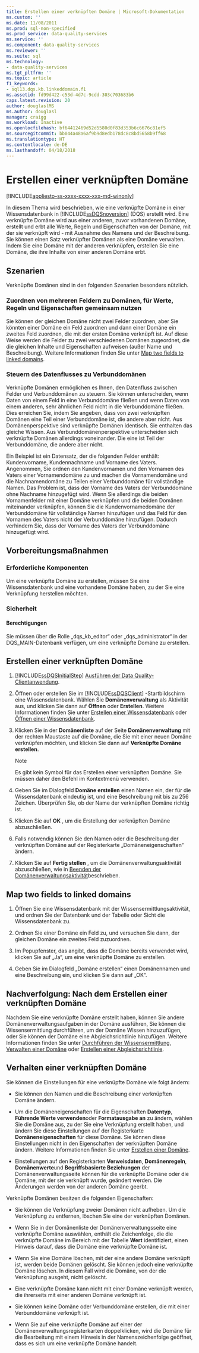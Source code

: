 ```yaml
---
title: Erstellen einer verknüpften Domäne | Microsoft-Dokumentation
ms.custom: ''
ms.date: 11/08/2011
ms.prod: sql-non-specified
ms.prod_service: data-quality-services
ms.service: ''
ms.component: data-quality-services
ms.reviewer: ''
ms.suite: sql
ms.technology:
- data-quality-services
ms.tgt_pltfrm: ''
ms.topic: article
f1_keywords:
- sql13.dqs.kb.linkeddomain.f1
ms.assetid: fd99d422-c53d-4d7c-9cdd-303c703683b6
caps.latest.revision: 20
author: douglaslMS
ms.author: douglasl
manager: craigg
ms.workload: Inactive
ms.openlocfilehash: bf64412469d52d5580d0f83d353b6c6676c81ef5
ms.sourcegitcommit: bb044a48a6af9b9d8edb178dc8c8bd5658b9ff68
ms.translationtype: HT
ms.contentlocale: de-DE
ms.lasthandoff: 04/18/2018
---
```

# <a name="create-a-linked-domain"></a>Erstellen einer verknüpften Domäne

[!INCLUDE[appliesto-ss-xxxx-xxxx-xxx-md-winonly](../includes/appliesto-ss-xxxx-xxxx-xxx-md-winonly.md)]

  In diesem Thema wird beschrieben, wie eine verknüpfte Domäne in einer Wissensdatenbank in [!INCLUDE[ssDQSnoversion](../includes/ssdqsnoversion-md.md)] (DQS) erstellt wird. Eine verknüpfte Domäne wird aus einer anderen, zuvor vorhandenen Domäne, erstellt und erbt alle Werte, Regeln und Eigenschaften von der Domäne, mit der sie verknüpft wird - mit Ausnahme des Namens und der Beschreibung. Sie können einen Satz verknüpfter Domänen als eine Domäne verwalten. Indem Sie eine Domäne mit der anderen verknüpfen, erstellen Sie eine Domäne, die ihre Inhalte von einer anderen Domäne erbt.  
  
## <a name="scenarios"></a>Szenarien  
 Verknüpfte Domänen sind in den folgenden Szenarien besonders nützlich.  
  
### <a name="mapping-multiple-fields-to-domains-that-share-values-rules-and-properties"></a>Zuordnen von mehreren Feldern zu Domänen, für Werte, Regeln und Eigenschaften gemeinsam nutzen  
 Sie können der gleichen Domäne nicht zwei Felder zuordnen, aber Sie könnten einer Domäne ein Feld zuordnen und dann einer Domäne ein zweites Feld zuordnen, die mit der ersten Domäne verknüpft ist. Auf diese Weise werden die Felder zu zwei verschiedenen Domänen zugeordnet, die die gleichen Inhalte und Eigenschaften aufweisen (außer Name und Beschreibung). Weitere Informationen finden Sie unter [Map two fields to linked domains](#Map).  
  
### <a name="controlling-data-flow-to-composite-domains"></a>Steuern des Datenflusses zu Verbunddomänen  
 Verknüpfte Domänen ermöglichen es Ihnen, den Datenfluss zwischen Felder und Verbunddomänen zu steuern. Sie können unterscheiden, wenn Daten von einem Feld in eine Verbunddomäne fließen und wenn Daten von einem anderen, sehr ähnlichen Feld nicht in die Verbunddomäne fließen. Dies erreichen Sie, indem Sie angeben, dass von zwei verknüpften Domänen eine Teil einer Verbunddomäne ist, die andere aber nicht. Aus Domänenperspektive sind verknüpfte Domänen identisch. Sie enthalten das gleiche Wissen. Aus Verbunddomänenperspektive unterscheiden sich verknüpfte Domänen allerdings voneinander. Die eine ist Teil der Verbunddomäne, die andere aber nicht.  
  
 Ein Beispiel ist ein Datensatz, der die folgenden Felder enthält: Kundenvorname, Kundennachname und Vorname des Vaters. Angenommen, Sie ordnen den Kundenvornamen und den Vornamen des Vaters einer Vornamendomäne zu und machen die Vornamendomäne und die Nachnamendomäne zu Teilen einer Verbunddomäne für vollständige Namen. Das Problem ist, dass der Vorname des Vaters der Verbunddomäne ohne Nachname hinzugefügt wird. Wenn Sie allerdings die beiden Vornamenfelder mit einer Domäne verknüpfen und die beiden Domänen miteinander verknüpfen, können Sie die Kundenvornamedomäne der Verbunddomäne für vollständige Namen hinzufügen und das Feld für den Vornamen des Vaters nicht der Verbunddomäne hinzufügen. Dadurch verhindern Sie, dass der Vorname des Vaters der Verbunddomäne hinzugefügt wird.  
  
##  <a name="BeforeYouBegin"></a> Vorbereitungsmaßnahmen  
  
###  <a name="Prerequisites"></a> Erforderliche Komponenten  
 Um eine verknüpfte Domäne zu erstellen, müssen Sie eine Wissensdatenbank und eine vorhandene Domäne haben, zu der Sie eine Verknüpfung herstellen möchten.  
  
###  <a name="Security"></a> Sicherheit  
  
####  <a name="Permissions"></a> Berechtigungen  
 Sie müssen über die Rolle „dqs_kb_editor“ oder „dqs_administrator“ in der DQS_MAIN-Datenbank verfügen, um eine verknüpfte Domäne zu erstellen.  
  
##  <a name="Create"></a> Erstellen einer verknüpften Domäne  
  
1.  [!INCLUDE[ssDQSInitialStep](../includes/ssdqsinitialstep-md.md)] [Ausführen der Data Quality-Clientanwendung](../data-quality-services/run-the-data-quality-client-application.md).  
  
2.  Öffnen oder erstellen Sie im [!INCLUDE[ssDQSClient](../includes/ssdqsclient-md.md)] -Startbildschirm eine Wissensdatenbank. Wählen Sie **Domänenverwaltung** als Aktivität aus, und klicken Sie dann auf **Öffnen** oder **Erstellen**. Weitere Informationen finden Sie unter [Erstellen einer Wissensdatenbank](../data-quality-services/create-a-knowledge-base.md) oder [Öffnen einer Wissensdatenbank](../data-quality-services/open-a-knowledge-base.md).  
  
3.  Klicken Sie in der **Domänenliste** auf der Seite **Domänenverwaltung** mit der rechten Maustaste auf die Domäne, die Sie mit einer neuen Domäne verknüpfen möchten, und klicken Sie dann auf **Verknüpfte Domäne erstellen**.  
  
    > [!NOTE]  
    >  Es gibt kein Symbol für das Erstellen einer verknüpften Domäne. Sie müssen daher den Befehl im Kontextmenü verwenden.  
  
4.  Geben Sie im Dialogfeld **Domäne erstellen** einen Namen ein, der für die Wissensdatenbank eindeutig ist, und eine Beschreibung mit bis zu 256 Zeichen. Überprüfen Sie, ob der Name der verknüpften Domäne richtig ist.  
  
5.  Klicken Sie auf **OK** , um die Erstellung der verknüpften Domäne abzuschließen.  
  
6.  Falls notwendig können Sie den Namen oder die Beschreibung der verknüpften Domäne auf der Registerkarte „Domäneneigenschaften“ ändern.  
  
7.  Klicken Sie auf **Fertig stellen** , um die Domänenverwaltungsaktivität abzuschließen, wie in [Beenden der Domänenverwaltungsaktivität](http://msdn.microsoft.com/library/ab6505ad-3090-453b-bb01-58435e7fa7c0)beschrieben.  
  
##  <a name="Map"></a> Map two fields to linked domains  
  
1.  Öffnen Sie eine Wissensdatenbank mit der Wissensermittlungsaktivität, und ordnen Sie der Datenbank und der Tabelle oder Sicht die Wissensdatenbank zu.  
  
2.  Ordnen Sie einer Domäne ein Feld zu, und versuchen Sie dann, der gleichen Domäne ein zweites Feld zuzuordnen.  
  
3.  Im Popupfenster, das angibt, dass die Domäne bereits verwendet wird, klicken Sie auf „Ja“, um eine verknüpfte Domäne zu erstellen.  
  
4.  Geben Sie im Dialogfeld „Domäne erstellen“ einen Domänennamen und eine Beschreibung ein, und klicken Sie dann auf „OK“.  
  
##  <a name="FollowUp"></a> Nachverfolgung: Nach dem Erstellen einer verknüpften Domäne  
 Nachdem Sie eine verknüpfte Domäne erstellt haben, können Sie andere Domänenverwaltungsaufgaben in der Domäne ausführen, Sie können die Wissensermittlung durchführen, um der Domäne Wissen hinzuzufügen, oder Sie können der Domäne eine Abgleichsrichtlinie hinzufügen. Weitere Informationen finden Sie unter [Durchführen der Wissensermittlung](../data-quality-services/perform-knowledge-discovery.md), [Verwalten einer Domäne](../data-quality-services/managing-a-domain.md) oder [Erstellen einer Abgleichsrichtlinie](../data-quality-services/create-a-matching-policy.md).  
  
##  <a name="Behavior"></a> Verhalten einer verknüpften Domäne  
 Sie können die Einstellungen für eine verknüpfte Domäne wie folgt ändern:  
  
-   Sie können den Namen und die Beschreibung einer verknüpften Domäne ändern.  
  
-   Um die Domäneneigenschaften für die Eigenschaften **Datentyp**, **Führende Werte verwenden**oder **Formatausgabe an** zu ändern, wählen Sie die Domäne aus, zu der Sie eine Verknüpfung erstellt haben, und ändern Sie diese Einstellungen auf der Registerkarte **Domäneneigenschaften** für diese Domäne. Sie können diese Einstellungen nicht in den Eigenschaften der verknüpften Domäne ändern. Weitere Informationen finden Sie unter [Erstellen einer Domäne](../data-quality-services/create-a-domain.md).  
  
-   Einstellungen auf den Registerkarten **Verweisdaten**, **Domänenregeln**, **Domänenwerte**und **Begriffsbasierte Beziehungen** der Domänenverwaltungsseite können für die verknüpfte Domäne oder die Domäne, mit der sie verknüpft wurde, geändert werden. Die Änderungen werden von der anderen Domäne geerbt.  
  
 Verknüpfte Domänen besitzen die folgenden Eigenschaften:  
  
-   Sie können die Verknüpfung zweier Domänen nicht aufheben. Um die Verknüpfung zu entfernen, löschen Sie eine der verknüpften Domänen.  
  
-   Wenn Sie in der Domänenliste der Domänenverwaltungsseite eine verknüpfte Domäne auswählen, enthält die Zeichenfolge, die die verknüpfte Domäne im Bereich mit der Tabelle **Wert** identifiziert, einen Hinweis darauf, dass die Domäne eine verknüpfte Domäne ist.  
  
-   Wenn Sie eine Domäne löschen, mit der eine andere Domäne verknüpft ist, werden beide Domänen gelöscht. Sie können jedoch eine verknüpfte Domäne löschen. In diesem Fall wird die Domäne, von der die Verknüpfung ausgeht, nicht gelöscht.  
  
-   Eine verknüpfte Domäne kann nicht mit einer Domäne verknüpft werden, die ihrerseits mit einer anderen Domäne verknüpft ist.  
  
-   Sie können keine Domäne oder Verbunddomäne erstellen, die mit einer Verbunddomäne verknüpft ist.  
  
-   Wenn Sie auf eine verknüpfte Domäne auf einer der Domänenverwaltungsregisterkarten doppelklicken, wird die Domäne für die Bearbeitung mit einem Hinweis in der Namenszeichenfolge geöffnet, dass es sich um eine verknüpfte Domäne handelt.  
  
  
